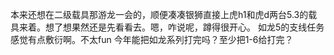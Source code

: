 本来还想在二级载具那游龙一会的，顺便凑凑银狮直接上虎h1和虎d两台5.3的载具来着。想了想果然还是先看看去。嗯，咋说呢，蹲得很开心。
如龙5的支线任务感觉有点敷衍啊。不太fun
今年能把如龙系列打完吗？至少把1-6给打完？